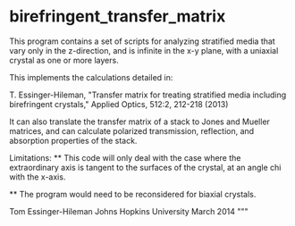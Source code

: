 # birefringent_transfer_matrix

This program contains a set of scripts for analyzing stratified media
that vary only in the z-direction, and is infinite in the x-y plane,
with a uniaxial crystal as one or more layers. 

This implements the calculations detailed in:

T. Essinger-Hileman, "Transfer matrix for treating stratified media
including birefringent crystals," Applied Optics, 512:2, 212-218 (2013)

It can also translate the transfer matrix of a stack to Jones
and Mueller matrices, and can calculate polarized transmission, reflection,
and absorption properties of the stack.

Limitations:
** This code will only deal with the case where the
extraordinary axis is tangent to the surfaces of the crystal, at an
angle chi with the x-axis.

** The program would need to be reconsidered for biaxial crystals.

Tom Essinger-Hileman
Johns Hopkins University
March 2014
"""
